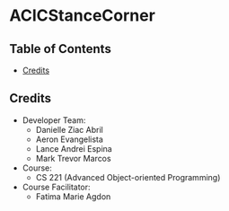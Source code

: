 # ACICStanceCorner

## Table of Contents
- [Credits](#credits)

## Credits

- Developer Team:
  - Danielle Ziac Abril
  - Aeron Evangelista
  - Lance Andrei Espina
  - Mark Trevor Marcos
- Course:
  - CS 221 (Advanced Object-oriented Programming)
- Course Facilitator:
  - Fatima Marie Agdon
